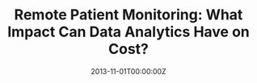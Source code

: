 ---
title: "Remote Patient Monitoring: What Impact Can Data Analytics Have on Cost?"
authors:
- nabil
author_notes:
- ""
date: "2013-11-01T00:00:00Z"
doi: ""

# Schedule page publish date (NOT publication's date).
publishDate: "2020-10-11T00:00:00Z"

# Publication type.
# Legend: 0 = Uncategorized; 1 = Conference paper; 2 = Journal article;
# 3 = Preprint / Working Paper; 4 = Report; 5 = Book; 6 = Book section;
# 7 = Thesis; 8 = Patent
publication_types: ["2"]

# Publication name and optional abbreviated publication name.
publication: "IEEE Body Sensor Networks (BSN) 2013"
publication_short: ""

abstract: ""

# Summary. An optional shortened abstract.
summary: "While significant effort has been made on designing Remote Monitoring Systems (RMS), limited research has been conducted on the potential cost savings that these systems offer in terms of reduction in readmission costs, as well as the costs associated with human resources involved in the intervention process."


tags:
- machinelearning
- remotehealthmonitoring

featured: false

# links:
# - name: ""
#   url: ""
url_pdf: media/papers/33.pdf
url_code: ''
url_dataset: ''
url_poster: ''
url_project: ''
url_slides: ''
url_source: ''
url_video: ''

# Featured image
# To use, add an image named `featured.jpg/png` to your page's folder.
image:
  caption: ""
  focal_point: ""
  preview_only: false

# Associated Projects (optional).
#   Associate this publication with one or more of your projects.
#   Simply enter your project's folder or file name without extension.
#   E.g. `internal-project` references `content/project/internal-project/index.md`.
#   Otherwise, set `projects: []`.
projects: []

# Slides (optional).
#   Associate this publication with Markdown slides.
#   Simply enter your slide deck's filename without extension.
#   E.g. `slides: "example"` references `content/slides/example/index.md`.
#   Otherwise, set `slides: ""`.
slides: ""
---